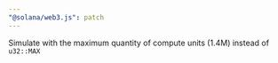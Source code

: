 ```yaml
---
"@solana/web3.js": patch
---
```


Simulate with the maximum quantity of compute units (1.4M) instead of `u32::MAX`
